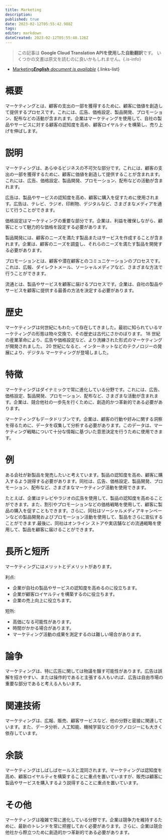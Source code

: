 ```yaml
---
title: Marketing
description: 
published: true
date: 2023-02-12T05:55:42.988Z
tags: 
editor: markdown
dateCreated: 2023-02-12T05:55:40.126Z
---
```


> この記事は **Google Cloud Translation APIを使用した自動翻訳**です。
いくつかの文書は原文を読むのに良いかもしれません。{.is-info}



- [Marketing***English** document is available*](/en/Knowledge-base/Dictionary/marketing)
{.links-list}


# 概要

マーケティングとは、顧客の支出の一部を獲得するために、顧客に価値を創造して提供するプロセスです。これには、広告、価格設定、製品開発、プロモーション、配布などの活動が含まれます。企業はマーケティングを使用して、自社の製品やサービスに対する顧客の認知度を高め、顧客ロイヤルティを構築し、売り上げを伸ばします。

# 説明

マーケティングは、あらゆるビジネスの不可欠な部分です。これには、顧客の支出の一部を獲得するために、顧客に価値を創造して提供することが含まれます。これには、広告、価格設定、製品開発、プロモーション、配布などの活動が含まれます。

広告は、製品やサービスの認知度を高め、顧客に購入を促すために使用されます。広告は、テレビ、ラジオ、印刷物、デジタルなど、さまざまなメディアを通じて行うことができます。

価格設定はマーケティングの重要な部分です。企業は、利益を確保しながら、顧客にとって魅力的な価格を設定する必要があります。

製品開発には、顧客のニーズを満たす製品またはサービスを作成することが含まれます。企業は、顧客のニーズを調査し、それらのニーズを満たす製品を開発する必要があります。

プロモーションとは、顧客や潜在顧客とのコミュニケーションのプロセスです。これは、広報、ダイレクトメール、ソーシャルメディアなど、さまざまな方法で行うことができます。

流通とは、製品やサービスを顧客に届けるプロセスです。企業は、自社の製品やサービスを顧客に提供する最善の方法を決定する必要があります。

# 歴史

マーケティングは何世紀にもわたって存在してきました。最初に知られているマーケティングの形態は物々交換で、その歴史は古代にさかのぼります。 18 世紀の産業革命により、広告や価格設定など、より洗練された形式のマーケティングが開発されました。 20 世紀になると、インターネットなどのテクノロジーの発展により、デジタル マーケティングが登場しました。

# 特徴

マーケティングはダイナミックで常に進化している分野です。これには、広告、価格設定、製品開発、プロモーション、配布など、さまざまな活動が含まれます。企業は、競合他社の一歩先を行くために、創造的かつ革新的である必要があります。

マーケティングもデータドリブンです。企業は、顧客の行動や好みに関する洞察を得るために、データを収集して分析する必要があります。このデータは、マーケティング戦略について十分な情報に基づいた意思決定を行うために使用できます。

# 例

ある会社が新製品を発売したいと考えています。製品の認知度を高め、顧客に購入するよう説得する必要があります。同社は、広告、価格設定、製品開発、プロモーション、配布など、さまざまなマーケティング活動を使用できます。

たとえば、企業はテレビやラジオの広告を使用して、製品の認知度を高めることができます。また、割引やプロモーションなどの価格戦略を使用して、顧客に製品の購入を促すこともできます。さらに、同社はソーシャルメディアキャンペーンなどの製品開発およびプロモーション活動を使用して、製品をさらに宣伝することができます.最後に、同社はオンライン ストアや実店舗などの流通戦略を使用して、製品を顧客に届けることができます。

# 長所と短所

マーケティングにはメリットとデメリットがあります。

利点:

- 企業が自社の製品やサービスの認知度を高めるのに役立ちます。
- 企業が顧客ロイヤルティを構築するのに役立ちます。
- 企業の売上向上に役立ちます。

短所:

- 高価になる可能性があります。
- 時間がかかる場合があります。
- マーケティング活動の成果を測定するのは難しい場合があります。

# 論争

マーケティングは、特に広告に関しては物議を醸す可能性があります。広告は誤解を招きやすい、または操作的であると主張する人もいれば、広告は自由市場の重要な部分であると考える人もいます。

# 関連技術

マーケティングは、広報、販売、顧客サービスなど、他の分野と密接に関連しています。また、データ分析、人工知能、機械学習などのテクノロジーにも大きく依存しています。

# 余談

マーケティングはしばしばセールスと混同されます。マーケティングは認知度を高め、顧客ロイヤルティを構築することに重点を置いていますが、販売は顧客に製品やサービスを購入するよう説得することに重点を置いています。

# その他

マーケティングは複雑で常に進化している分野です。企業は競争力を維持するために、最新のトレンドを常に把握しておく必要があります。さらに、企業は競合他社から際立つために創造的かつ革新的である必要があります。